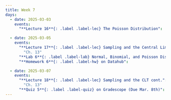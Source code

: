 ```yaml
---
title: Week 7
days:
  - date: 2025-03-03
    events:
      "**Lecture 16**{: .label .label-lec} The Poisson Distribution":

  - date: 2025-03-05
    events:
      "**Lecture 17**{: .label .label-lec} Sampling and the Central Limit Theorem": 
        "Ch. 13"
      "**Lab 6**{: .label .label-lab} Normal, Binomial, and Poisson Distribution (Due Mar. 11th)":
      "**Homework 6**{: .label .label-hw} on Datahub":

  - date: 2025-03-07
    events:
      "**Lecture 18**{: .label .label-lec} Sampling and the CLT cont.": 
        "Ch. 13"
      "**Quiz 5**{: .label .label-quiz} on Gradescope (Due Mar. 8th)":   
---
```


